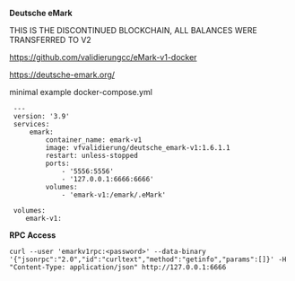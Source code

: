**Deutsche eMark**

THIS IS THE DISCONTINUED BLOCKCHAIN, ALL BALANCES WERE TRANSFERRED TO V2

https://github.com/validierungcc/eMark-v1-docker

https://deutsche-emark.org/


minimal example docker-compose.yml

     ---
     version: '3.9'
     services:
         emark:
             container_name: emark-v1
             image: vfvalidierung/deutsche_emark-v1:1.6.1.1
             restart: unless-stopped
             ports:
                 - '5556:5556'
                 - '127.0.0.1:6666:6666'
             volumes:
                 - 'emark-v1:/emark/.eMark'

     volumes:
        emark-v1:


**RPC Access**

    curl --user 'emarkv1rpc:<password>' --data-binary '{"jsonrpc":"2.0","id":"curltext","method":"getinfo","params":[]}' -H "Content-Type: application/json" http://127.0.0.1:6666
